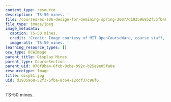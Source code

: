 ```yaml
---
content_type: resource
description: 'TS-50 mines. '
file: /courses/ec-s06-design-for-demining-spring-2007/d193596852f35fba8c6412ccf37c96f6_disp51.jpg
file_type: image/jpeg
image_metadata:
  caption: TS-50 mines.
  credit: 'Credit: Image courtesy of MIT OpenCourseWare, course staff, and students.'
  image-alt: 'TS-50 mines. '
learning_resource_types: []
ocw_type: OCWImage
parent_title: Display Mines
parent_type: CourseSection
parent_uid: 076f9ba4-6fcb-8cbe-992c-b25e9e05fa8a
resourcetype: Image
title: disp51.jpg
uid: d1935968-52f3-5fba-8c64-12ccf37c96f6
---
```

TS-50 mines. 

